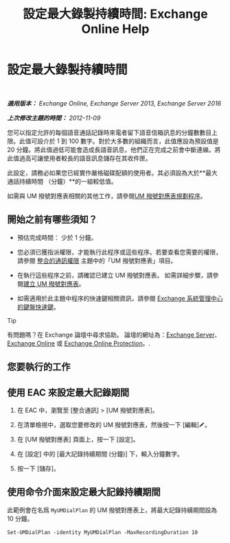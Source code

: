 ﻿---
title: '設定最大錄製持續時間: Exchange Online Help'
TOCTitle: 設定最大錄製持續時間
ms:assetid: 18eeb567-1048-4c82-93cf-612cb12ec5e3
ms:mtpsurl: https://technet.microsoft.com/zh-tw/library/Ee423539(v=EXCHG.150)
ms:contentKeyID: 50472715
ms.date: 05/23/2018
mtps_version: v=EXCHG.150
ms.translationtype: MT
---

# 設定最大錄製持續時間

 

_**適用版本：** Exchange Online, Exchange Server 2013, Exchange Server 2016_

_**上次修改主題的時間：** 2012-11-09_

您可以指定允許的每個語音通話記錄時來電者留下語音信箱訊息的分鐘數數目上限。此值可設介於 1 到 100 數字。對於大多數的組織而言，此值應設為預設值是 20 分鐘。將此值過低可能會造成長語音訊息，他們正在完成之前會中斷連線。將此值過高可讓使用者較長的語音訊息儲存在其收件匣。

此設定，請務必如果您已經實作嚴格磁碟配額的使用者。其必須設為大於**最大通話持續時間 （分鐘）**的一組較低值。

如需與 UM 撥號對應表相關的其他工作，請參閱[UM 撥號對應表規劃程序](um-dial-plan-procedures-exchange-2013-help.md)。

## 開始之前有哪些須知？

  - 預估完成時間： 少於 1 分鐘。

  - 您必須已獲指派權限，才能執行此程序或這些程序。若要查看您需要的權限，請參閱 [整合的通訊權限](unified-messaging-permissions-exchange-2013-help.md) 主題中的「UM 撥號對應表」項目。

  - 在執行這些程序之前，請確認已建立 UM 撥號對應表。 如需詳細步驟，請參閱[建立 UM 撥號對應表](create-a-um-dial-plan-exchange-2013-help.md)。

  - 如需適用於此主題中程序的快速鍵相關資訊，請參閱 [Exchange 系統管理中心的鍵盤快速鍵](keyboard-shortcuts-in-the-exchange-admin-center-exchange-online-protection-help.md)。


> [!TIP]  
> 有問題嗎？在 Exchange 論壇中尋求協助。 論壇的網址為：<a href="https://go.microsoft.com/fwlink/p/?linkid=60612">Exchange Server</a>、 <a href="https://go.microsoft.com/fwlink/p/?linkid=267542">Exchange Online</a> 或 <a href="https://go.microsoft.com/fwlink/p/?linkid=285351">Exchange Online Protection</a>。.




## 您要執行的工作

## 使用 EAC 來設定最大記錄期間

1.  在 EAC 中，瀏覽至 \[整合通訊\] \> \[UM 撥號對應表\]。

2.  在清單檢視中，選取您要修改的 UM 撥號對應表，然後按一下 \[編輯\]![編輯圖示](images/JJ218640.6f53ccb2-1f13-4c02-bea0-30690e6ea71d(EXCHG.150).gif "編輯圖示")。

3.  在 \[UM 撥號對應表\] 頁面上，按一下 \[設定\]。

4.  在 \[設定\] 中的 \[最大記錄持續期間 (分鐘)\] 下，輸入分鐘數字。

5.  按一下 \[儲存\]。

## 使用命令介面來設定最大記錄持續期間

此範例會在名爲 `MyUMDialPlan` 的 UM 撥號對應表上，將最大記錄持續期間設為 10 分鐘。

    Set-UMDialPlan -identity MyUMDialPlan -MaxRecordingDuration 10

